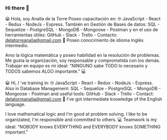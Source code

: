 ### Hi there 👋
😀 Hola, soy Analía de la Torre
Poseo capacitación en: 🤓 JavaScript - React - Redux - NodeJs - Express. También en Gestión de Bases de datos: SQL - Sequelize - PostgreSQL - MongoDB - Mongoose - Postman y en el uso de herramientas útiles: GitHub - Slack - Trello - Contacto: delatorreanalia@gmail.com
🧐 Poseo conocimiento de idioma Inglés intermedio. 

Amo la lógica matemática y poseo habilidad en la resolución de problemas.
Me gusta la organización, soy responsable y comprometida con los demás.
Trabajar en equipo es mi ideal: "NINGUNO sabe TODO lo necesario y TODOS sabemos ALGO importante."
💻 


😀 Hi, I 've training in: 🤓 JavaScript - React - Redux - NodeJs - Express. Also in Database Management: SQL - Sequelize - PostgreSQL - MongoDB - Mongoose - Postman and useful tools: GitHub - Slack - Trello - Contact: delatorreanalia@gmail.com 🧐 I've got intermediate knowledge of the English language. 

I love mathematical logic and I'm good at problem solving. 
I like to be organizated, I'm responsible and committed to others. 💻 
Teamwork is my ideal: "NOBODY knows EVERYTHING and EVERYBODY knows SOMETHING important." 

